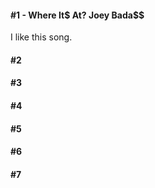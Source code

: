 #### #1 - Where It$ At? Joey Bada$$
I like this song.
#### #2
#### #3
#### #4
#### #5
#### #6
#### #7
